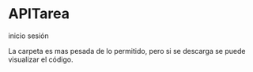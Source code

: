 # APITarea
inicio sesión

La carpeta es mas pesada de lo permitido, pero si se descarga se puede visualizar el código. 
